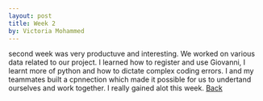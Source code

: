 ```yaml
---
layout: post
title: Week 2
by: Victoria Mohammed
---
```


second week was very productuve and interesting. We worked on various data related to our project. I learned how to register and use Giovanni, I learnt more of python and how to dictate complex coding errors. I and my teammates built a cpnnection which made it possible for us to undertand ourselves and work together. I really gained alot this week. 
[Back](./)
